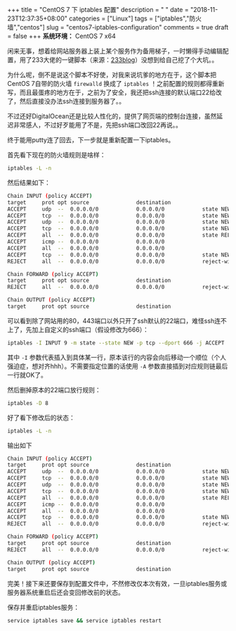 +++
title = "CentOS 7 下 iptables 配置"
description = " "
date = "2018-11-23T12:37:35+08:00"
categories = ["Linux"]
tags = ["iptables","防火墙","centos"]
slug = "centos7-iptables-configuration"
comments = true
draft = false
+++
**系统环境：** CentOS 7 x64

闲来无事，想着给网站服务器上装上某个服务作为备用梯子，一时懒得手动编辑配置，用了233大佬的一键脚本（来源：[233blog](https://233yes.com/post/1/)）没想到给自己挖了个大坑。。

为什么呢，倒不是说这个脚本不好使，对我来说坑爹的地方在于，这个脚本把CentOS 7自带的防火墙 `firewalld` 换成了 `iptables` ！之前配置的规则都得重新写，而且最蛋疼的地方在于，之前为了安全，我还把ssh连接的默认端口22给改了，然后直接没办法ssh连接到服务器了。。

不过还好DigitalOcean还是比较人性化的，提供了网页端的控制台连接，虽然延迟非常感人，不过好歹能用了不是，先把ssh端口改回22再说。。

终于能用putty连了回去，下一步就是重新配置一下iptables。

  首先看下现在的防火墙规则是啥样：

```bash
iptables -L -n
```

 然后结果如下：

```bash
Chain INPUT (policy ACCEPT)
target     prot opt source               destination
ACCEPT     udp  --  0.0.0.0/0            0.0.0.0/0            state NEW udp dpt:443
ACCEPT     tcp  --  0.0.0.0/0            0.0.0.0/0            state NEW tcp dpt:443
ACCEPT     udp  --  0.0.0.0/0            0.0.0.0/0            state NEW udp dpt:80
ACCEPT     tcp  --  0.0.0.0/0            0.0.0.0/0            state NEW tcp dpt:80
ACCEPT     all  --  0.0.0.0/0            0.0.0.0/0            state RELATED,ESTABLISHED
ACCEPT     icmp --  0.0.0.0/0            0.0.0.0/0
ACCEPT     all  --  0.0.0.0/0            0.0.0.0/0
ACCEPT     tcp  --  0.0.0.0/0            0.0.0.0/0            state NEW tcp dpt:22
REJECT     all  --  0.0.0.0/0            0.0.0.0/0            reject-with icmp-host-prohibited

Chain FORWARD (policy ACCEPT)
target     prot opt source               destination
REJECT     all  --  0.0.0.0/0            0.0.0.0/0            reject-with icmp-host-prohibited

Chain OUTPUT (policy ACCEPT)
target     prot opt source               destination
```

可以看到除了网站用的80，443端口以外只开了ssh默认的22端口，难怪ssh连不上了，先加上自定义的ssh端口（假设修改为666）：

```bash
iptables -I INPUT 9 -m state --state NEW -p tcp --dport 666 -j ACCEPT
```

其中 `-I` 参数代表插入到具体某一行，原本该行的内容会向后移动一个顺位（个人强迫症，想对齐hhh）。不需要指定位置的话使用 `-A` 参数直接插到对应规则链最后一行就OK了。

然后删掉原本的22端口放行规则：

```bash
iptables -D 8
```

好了看下修改后的状态：

```bash
iptables -L -n
```

输出如下

```bash
Chain INPUT (policy ACCEPT)
target     prot opt source               destination
ACCEPT     udp  --  0.0.0.0/0            0.0.0.0/0            state NEW udp dpt:443
ACCEPT     tcp  --  0.0.0.0/0            0.0.0.0/0            state NEW tcp dpt:443
ACCEPT     udp  --  0.0.0.0/0            0.0.0.0/0            state NEW udp dpt:80
ACCEPT     tcp  --  0.0.0.0/0            0.0.0.0/0            state NEW tcp dpt:80
ACCEPT     all  --  0.0.0.0/0            0.0.0.0/0            state RELATED,ESTABLISHED
ACCEPT     icmp --  0.0.0.0/0            0.0.0.0/0
ACCEPT     all  --  0.0.0.0/0            0.0.0.0/0
ACCEPT     tcp  --  0.0.0.0/0            0.0.0.0/0            state NEW tcp dpt:666
REJECT     all  --  0.0.0.0/0            0.0.0.0/0            reject-with icmp-host-prohibited

Chain FORWARD (policy ACCEPT)
target     prot opt source               destination
REJECT     all  --  0.0.0.0/0            0.0.0.0/0            reject-with icmp-host-prohibited

Chain OUTPUT (policy ACCEPT)
target     prot opt source               destination
```

完美！接下来还要保存到配置文件中，不然修改仅本次有效，一旦iptables服务或服务器系统重启后还会变回修改前的状态。

保存并重启iptables服务：

```bash
service iptables save && service iptables restart
```